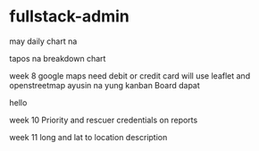 # fullstack-admin


may daily chart na

tapos na breakdown chart

week 8 google maps need debit or credit card will use leaflet and openstreetmap 
ayusin na yung kanban Board dapat

hello

week 10 Priority and rescuer credentials on reports

week 11 long and lat to location description